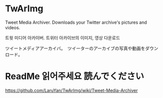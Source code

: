 # TwArImg

Tweet Media Archiver. Downloads your Twitter archive's pictures and videos.

트윗 미디어 아카이버. 트위터 아카이브의 이미지, 영상 다운로드

ツイートメディアアーカイバ。　ツイーターのアーカイブの写真や動画をダウンロード。

# ReadMe 읽어주세요 読んでください

<https://github.com/LaruYan/TwArImg/wiki/Tweet-Media-Archiver>

